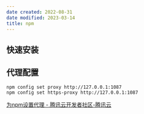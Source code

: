```yaml
---
date created: 2022-08-31
date modified: 2023-03-14
title: npm
---
```


## 快速安装

## 代理配置

```
npm config set proxy http://127.0.0.1:1087
npm config set https-proxy http://127.0.0.1:1087
```

[为npm设置代理 - 腾讯云开发者社区-腾讯云](https://cloud.tencent.com/developer/article/1592145)
